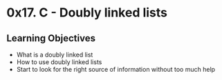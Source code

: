 # 0x17. C - Doubly linked lists
## Learning Objectives

- What is a doubly linked list
- How to use doubly linked lists
- Start to look for the right source of information without too much help
